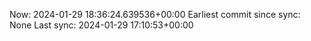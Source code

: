 Now: 2024-01-29 18:36:24.639536+00:00 Earliest commit since sync: None Last sync: 2024-01-29 17:10:53+00:00
